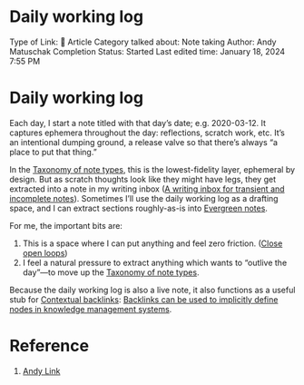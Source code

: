 # Daily working log

Type of Link: 📝 Article
Category talked about: Note taking
Author: Andy Matuschak
Completion Status: Started
Last edited time: January 18, 2024 7:55 PM

# **Daily working log**

Each day, I start a note titled with that day’s date; e.g. 2020-03-12. It captures ephemera throughout the day: reflections, scratch work, etc. It’s an intentional dumping ground, a release valve so that there’s always “a place to put that thing.”

In the [Taxonomy of note types](Taxonomy%20of%20note%20types.md), this is the lowest-fidelity layer, ephemeral by design. But as scratch thoughts look like they might have legs, they get extracted into a note in my writing inbox ([A writing inbox for transient and incomplete notes](A%20writing%20inbox%20for%20transient%20and%20incomplete%20notes.md)). Sometimes I’ll use the daily working log as a drafting space, and I can extract sections roughly-as-is into [Evergreen notes](https://notes.andymatuschak.org/z5E5QawiXCMbtNtupvxeoEX).

For me, the important bits are:

1. This is a space where I can put anything and feel zero friction. ([Close open loops](https://notes.andymatuschak.org/zFuk9QqspNYHAgvzZc33ZGH))
2. I feel a natural pressure to extract anything which wants to “outlive the day”—to move up the [Taxonomy of note types](https://notes.andymatuschak.org/zTDjZQbKAT9pALtsk2HfePx).

Because the daily working log is also a live note, it also functions as a useful stub for [Contextual backlinks](https://notes.andymatuschak.org/zQtMfVrh8x4paaZv7MTp1Em): [Backlinks can be used to implicitly define nodes in knowledge management systems](https://notes.andymatuschak.org/zL9q21MA7ygsKVfvn6FwBMq).

# Reference

1. [Andy Link](https://notes.andymatuschak.org/About_these_notes?stackedNotes=z5E5QawiXCMbtNtupvxeoEX&stackedNotes=zKGjQtsTKgscAoq271ZzKqw&stackedNotes=zTn3g4wTm1hbkNFUvLLjpev&stackedNotes=zR6RRbCfY5rFkiimFnaJZKB&stackedNotes=z4EXkuLjdBrBZe7PVAGXc5a&stackedNotes=zNUaiGAXp21eorsER1Jm9yU&stackedNotes=zDh1yhNFQNxDEre12B4zd8k&stackedNotes=zLhoRUyjKU665EY16u4XXJy&stackedNotes=zTDjZQbKAT9pALtsk2HfePx&stackedNotes=zXRs9fj5BuX5FmrQzPxqWUs)